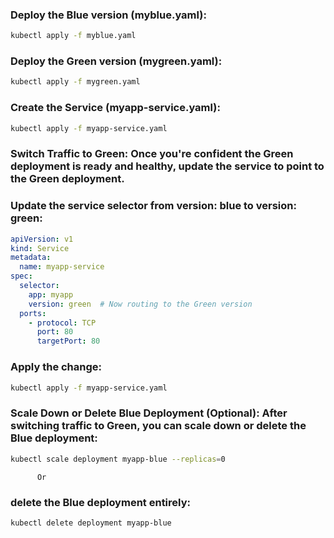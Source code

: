### Deploy the Blue version (myblue.yaml):
```bash
kubectl apply -f myblue.yaml
```

### Deploy the Green version (mygreen.yaml):
```bash
kubectl apply -f mygreen.yaml
```

### Create the Service (myapp-service.yaml):
```bash
kubectl apply -f myapp-service.yaml
```

### Switch Traffic to Green: Once you're confident the Green deployment is ready and healthy, update the service to point to the Green deployment.
### Update the service selector from version: blue to version: green:
```yaml
apiVersion: v1
kind: Service
metadata:
  name: myapp-service
spec:
  selector:
    app: myapp
    version: green  # Now routing to the Green version
  ports:
    - protocol: TCP
      port: 80
      targetPort: 80
```

### Apply the change:
```bash
kubectl apply -f myapp-service.yaml
```
### Scale Down or Delete Blue Deployment (Optional): After switching traffic to Green, you can scale down or delete the Blue deployment:
```bash
kubectl scale deployment myapp-blue --replicas=0
```
          Or 
### delete the Blue deployment entirely:
```bash
kubectl delete deployment myapp-blue
```
